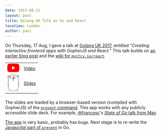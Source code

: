 ```yaml
---
date: 2017-08-21
layout: post
title: Golang UK Talk on Go and React
location: London
author: paul
---
```


On Thursday, 17 Aug, I gave a talk at [Golang UK 2017](https://www.golanguk.com/), entitled _"Creating interactive
frontend apps with GopherJS and React."_ This talk builds on [an earlier blog
post](http://blog.myitcv.io/2017/04/16/myitcv.io_react-gopherjs-bindings-for-react.html) and the [wiki for
`myitcv.io/react`](https://github.com/myitcv/react/wiki).

<table style="margin-bottom: 20px">
<tr>
<td><a href="https://youtu.be/emoUiK-GHkE"><img src="/images/youtube.png" style="width: 40px"></a></td>
<td><a href="https://youtu.be/emoUiK-GHkE">Video</a></td>
</tr>
<tr>
<td><a href="http://blog.myitcv.io/gopherjs_examples_sites/present/?url=https://raw.githubusercontent.com/myitcv/react/master/_talks/2017/golang_uk.slide&hideAddressBar=true"><img src="/images/gopher.png" style="width: 40px"></a></td>
<td><a href="http://blog.myitcv.io/gopherjs_examples_sites/present/?url=https://raw.githubusercontent.com/myitcv/react/master/_talks/2017/golang_uk.slide&hideAddressBar=true">Slides</a></td>
</tr>
</table>

The slides are loaded by a browser-based version (compiled with GopherJS) of the [`present`
command](https://godoc.org/golang.org/x/tools/cmd/present). This app works with any publicly accessible slide deck. For
example, [@francesc](https://twitter.com/francesc)'s [_State of Go_ talk from May](
http://blog.myitcv.io/gopherjs_examples_sites/present/?url=https://raw.githubusercontent.com/golang/talks/master/2017/state-of-go-may.slide&hideAddressBar=true).

[The app](https://github.com/myitcv/react/tree/master/examples/sites/present) is very basic, probably has bugs. Next
stage is to re-write the [Javascript part of `present`](https://github.com/golang/tools/tree/master/cmd/present/static)
in Go.
